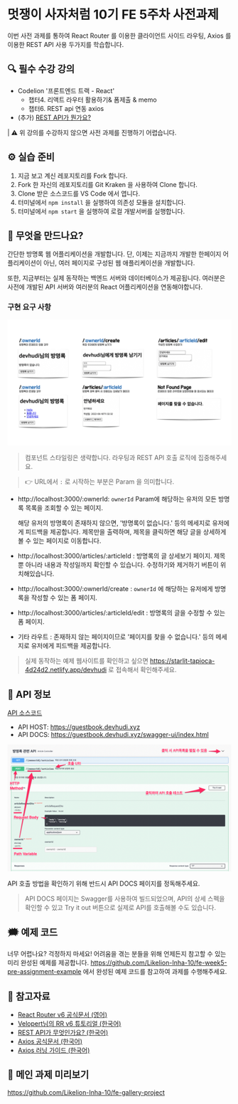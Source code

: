 # 멋쟁이 사자처럼 10기 FE 5주차 사전과제

이번 사전 과제를 통하여 React Router 를 이용한 클라이언트 사이드 라우팅, Axios 를 이용한 REST API 사용 두가지를 학습합니다.

## 🔍 필수 수강 강의

- Codelion '프론트엔드 트랙 - React'
  - 챕터4. 리액트 라우터 활용하기& 폼제출 & memo
  - 챕터6. REST api 연동 axios
- (추가) [REST API가 뭔가요?](https://www.youtube.com/watch?v=iOueE9AXDQQ)

| ⚠ 위 강의를 수강하지 않으면 사전 과제를 진행하기 어렵습니다.

## ⚙️ 실습 준비

1. 지금 보고 계신 레포지토리를 Fork 합니다.
2. Fork 한 자신의 레포지토리를 Git Kraken 을 사용하여 Clone 합니다.
3. Clone 받은 소스코드를 VS Code 에서 엽니다.
4. 터미널에서 `npm install` 을 실행하여 의존성 모듈을 설치합니다.
5. 터미널에서 `npm start` 을 실행하여 로컬 개발서버를 실행합니다.

## 🤔 무엇을 만드나요?

간단한 방명록 웹 어플리케이션을 개발합니다. 단, 이제는 지금까지 개발한 한페이지 어플리케이션이 아닌, 여러 페이지로 구성된 웹 애플리케이션을 개발합니다.

또한, 지금부터는 실제 동작하는 백엔드 서버와 데이터베이스가 제공됩니다. 여러분은 사전에 개발된 API 서버와 여러분의 React 어플리케이션을 연동해야합니다.

### 구현 요구 사항

![](./example.jpeg)

> 컴포넌트 스타일링은 생략합니다. 라우팅과 REST API 호출 로직에 집중해주세요.

> 👉 URL에서 `:` 로 시작하는 부분은 Param 을 의미합니다.

- http://localhost:3000/:ownerId: `ownerId` Param에 해당하는 유저의 모든 방명록 목록을 조회할 수 있는 페이지.

  해당 유저의 방명록이 존재하지 않으면, '방명록이 없습니다.' 등의 메세지로 유저에게 피드백을 제공합니다. 제목만을 출력하며, 제목을 클릭하면 해당 글을 상세하게 볼 수 있는 페이지로 이동합니다.

- http://localhost:3000/articles/:articleId : 방명록의 글 상세보기 페이지. 제목 뿐 아니라 내용과 작성일까지 확인할 수 있습니다. 수정하기와 제거하기 버튼이 위치해있습니다.
- http://localhost:3000/:ownerId/create : `ownerId` 에 해당하는 유저에게 방명록을 작성할 수 있는 폼 페이지.
- http://localhost:3000/articles/:articleId/edit : 방명록의 글을 수정할 수 있는 폼 페이지.
- 기타 라우트 : 존재하지 않는 페이지이므로 '페이지를 찾을 수 없습니다.' 등의 메세지로 유저에게 피드백을 제공합니다.

> 실제 동작하는 예제 웹사이트를 확인하고 싶으면 https://starlit-tapioca-4d24d2.netlify.app/devhudi 로 접속해서 확인해주세요.

## 📒 API 정보

[API 소스코드](https://github.com/Likelion-Inha-10/fe-guest-book-api)

- API HOST: https://guestbook.devhudi.xyz
- API DOCS: https://guestbook.devhudi.xyz/swagger-ui/index.html

![](./swagger-guide.png)

API 호출 방법을 확인하기 위해 반드시 API DOCS 페이지를 정독해주세요.

> API DOCS 페이지는 Swagger를 사용하여 빌드되었으며, API의 상세 스펙을 확인할 수 있고 Try it out 버튼으로 실제로 API를 호출해볼 수도 있습니다.

## 🗯 예제 코드

너무 어렵나요? 걱정하지 마세요! 어려움을 겪는 분들을 위해 언제든지 참고할 수 있는 미리 완성된 예제를 제공합니다. https://github.com/Likelion-Inha-10/fe-week5-pre-assignment-example 에서 완성된 예제 코드를 참고하여 과제를 수행해주세요.

## 📘 참고자료

- [React Router v6 공식문서 (영어)](https://reactrouter.com/docs/en/v6/getting-started/tutorial)
- [Velopert님의 RR v6 튜토리얼 (한국어)](https://velog.io/@velopert/react-router-v6-tutorial)
- [REST API가 무엇인가요? (한국어)](https://hudi.blog/rest-api/)
- [Axios 공식문서 (한국어)](https://axios-http.com/kr/docs/intro)
- [Axios 러닝 가이드 (한국어)](https://yamoo9.github.io/axios/guide/usage.html#get-%EC%9A%94%EC%B2%AD)

## 🤗 메인 과제 미리보기

https://github.com/Likelion-Inha-10/fe-gallery-project
